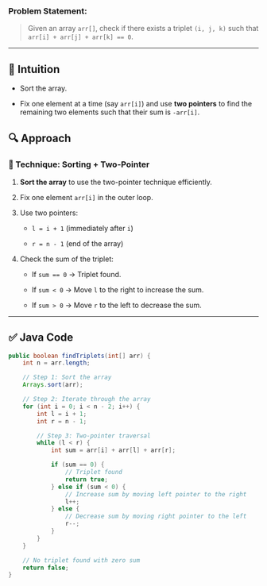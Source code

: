 ### Problem Statement:

> Given an array `arr[]`, check if there exists a triplet `(i, j, k)` such that `arr[i] + arr[j] + arr[k] == 0`.

---

## 🧠 Intuition

- Sort the array.
    
- Fix one element at a time (say `arr[i]`) and use **two pointers** to find the remaining two elements such that their sum is `-arr[i]`.
    
## 🔍 Approach

### 🔧 Technique: Sorting + Two-Pointer

1. **Sort the array** to use the two-pointer technique efficiently.
    
2. Fix one element `arr[i]` in the outer loop.
    
3. Use two pointers:
    
    - `l = i + 1` (immediately after `i`)
        
    - `r = n - 1` (end of the array)
        
4. Check the sum of the triplet:
    
    - If `sum == 0` → Triplet found.
        
    - If `sum < 0` → Move `l` to the right to increase the sum.
        
    - If `sum > 0` → Move `r` to the left to decrease the sum.
---

## ✅ Java Code

```java
public boolean findTriplets(int[] arr) {
    int n = arr.length;

    // Step 1: Sort the array
    Arrays.sort(arr);

    // Step 2: Iterate through the array
    for (int i = 0; i < n - 2; i++) {
        int l = i + 1;
        int r = n - 1;

        // Step 3: Two-pointer traversal
        while (l < r) {
            int sum = arr[i] + arr[l] + arr[r];

            if (sum == 0) {
                // Triplet found
                return true;
            } else if (sum < 0) {
                // Increase sum by moving left pointer to the right
                l++;
            } else {
                // Decrease sum by moving right pointer to the left
                r--;
            }
        }
    }

    // No triplet found with zero sum
    return false;
}

```
